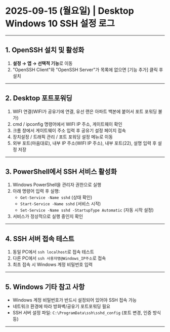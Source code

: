 # 2025-09-15 (월요일) | Desktop Windows 10 SSH 설정 로그

---
## 1. OpenSSH 설치 및 활성화
1. **설정 → 앱 → 선택적 기능**로 이동
2. "OpenSSH Client"와 "OpenSSH Server"가 목록에 없으면 [기능 추가] 클릭 후 설치

---

## 2. Desktop 포트포워딩
1. WIFI 연결(WIFI가 공유기에 연결, 유선 랜은 아파트 백본에 붙어서 포트 포워딩 불가)
2. cmd / ipconfig 명령어에서 WIFI IP 주소, 게이트웨이 확인
3. 크롬 창에서 게이트웨이 주소 입력 후 공유기 설정 페이지 접속
4. 장치설정 / 트래픽 관리 / 포트 포워딩 설정 메뉴로 이동
5. 외부 포트(마음대로), 내부 IP 주소(WIFI IP 주소), 내부 포트(22), 설명 입력 후 설정 저장

---

## 3. PowerShell에서 SSH 서비스 활성화
1. Windows PowerShell을 관리자 권한으로 실행
2. 아래 명령어 입력 후 실행:
   - `Get-Service -Name sshd` (상태 확인)
   - `Start-Service -Name sshd` (서비스 시작)
   - `Set-Service -Name sshd -StartupType Automatic` (자동 시작 설정)
3. 서비스가 정상적으로 실행 중인지 확인

---

## 4. SSH 서버 접속 테스트
1. 동일 PC에서 `ssh localhost`로 접속 테스트
2. 다른 PC에서 `ssh 사용자명@Windows_IP주소`로 접속
3. 최초 접속 시 Windows 계정 비밀번호 입력

---

## 5. Windows 기타 참고 사항
- Windows 계정 비밀번호가 반드시 설정되어 있어야 SSH 접속 가능
- 네트워크 환경에 따라 방화벽/공유기 포트포워딩 필요
- SSH 서버 설정 파일: `C:\ProgramData\ssh\sshd_config` (포트 변경, 인증 방식 등)

---